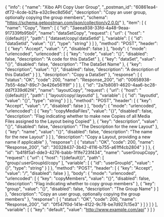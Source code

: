 {
  "info": {
    "name": "Xibo API Copy User Group",
    "_postman_id": "60861ea4-df72-4cde-b2fa-e32c9ec8d56d",
    "description": "Copy an user group, optionally copying the group members",
    "schema": "https://schema.getpostman.com/json/collection/v2.0.0/"
  },
  "item": [
    {
      "name": "Copy",
      "item": [
        {
          "id": "3aeea938-33fd-4a48-9eaa-917339fb95b0",
          "name": "dataSetCopy",
          "request": {
            "url": {
              "host": "{{default}}",
              "path": [
                "dataset/copy/:dataSetId"
              ],
              "variable": [
                {
                  "id": "dataSetId",
                  "value": "{}",
                  "type": "string"
                }
              ]
            },
            "method": "POST",
            "header": [
              {
                "key": "Accept",
                "value": "*/*",
                "disabled": false
              }
            ],
            "body": {
              "mode": "urlencoded",
              "urlencoded": [
                {
                  "key": "code",
                  "value": "{}",
                  "disabled": false,
                  "description": "A code for this DataSet"
                },
                {
                  "key": "dataSet",
                  "value": "{}",
                  "disabled": false,
                  "description": "The DataSet Name"
                },
                {
                  "key": "description",
                  "value": "{}",
                  "disabled": false,
                  "description": "A description of this DataSet"
                }
              ]
            },
            "description": "Copy a DataSet"
          },
          "response": [
            {
              "status": "OK",
              "code": 200,
              "name": "Response_200",
              "id": "00658938-7b55-4da7-89c7-3e426e561f8f"
            }
          ]
        },
        {
          "id": "2a7b8081-4620-4aa6-bc28-dd7f339d62f4",
          "name": "layoutCopy",
          "request": {
            "url": {
              "host": "{{default}}",
              "path": [
                "layout/copy/:layoutId"
              ],
              "variable": [
                {
                  "id": "layoutId",
                  "value": "{}",
                  "type": "string"
                }
              ]
            },
            "method": "POST",
            "header": [
              {
                "key": "Accept",
                "value": "*/*",
                "disabled": false
              }
            ],
            "body": {
              "mode": "urlencoded",
              "urlencoded": [
                {
                  "key": "copyMediaFiles",
                  "value": "{}",
                  "disabled": false,
                  "description": "Flag indicating whether to make new Copies of all Media Files assigned to the Layout being Copied"
                },
                {
                  "key": "description",
                  "value": "{}",
                  "disabled": false,
                  "description": "The Description for the new Layout"
                },
                {
                  "key": "name",
                  "value": "{}",
                  "disabled": false,
                  "description": "The name for the new Layout"
                }
              ]
            },
            "description": "Copy a Layout, providing a new name if applicable"
          },
          "response": [
            {
              "status": "OK",
              "code": 200,
              "name": "Response_200",
              "id": "30328437-3b42-4116-b755-a61ff4cb2804"
            }
          ]
        },
        {
          "id": "b4f8f5a1-dde3-4276-babb-1f1fe723f434",
          "name": "userGroupCopy",
          "request": {
            "url": {
              "host": "{{default}}",
              "path": [
                "group/:userGroupId/copy"
              ],
              "variable": [
                {
                  "id": "userGroupId",
                  "value": "{}",
                  "type": "string"
                }
              ]
            },
            "method": "POST",
            "header": [
              {
                "key": "Accept",
                "value": "*/*",
                "disabled": false
              }
            ],
            "body": {
              "mode": "urlencoded",
              "urlencoded": [
                {
                  "key": "copyMembers",
                  "value": "{}",
                  "disabled": false,
                  "description": "Flag indicating whether to copy group members"
                },
                {
                  "key": "group",
                  "value": "{}",
                  "disabled": false,
                  "description": "The Group Name"
                }
              ]
            },
            "description": "Copy an user group, optionally copying the group members"
          },
          "response": [
            {
              "status": "OK",
              "code": 200,
              "name": "Response_200",
              "id": "0f547f0d-141e-4122-9c78-be7d927c15e3"
            }
          ]
        }
      ]
    }
  ],
  "variable": [
    {
      "key": "default",
      "value": "http://www.example.com/api"
    }
  ]
}